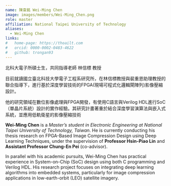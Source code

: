 ```yaml
---
name: 陳韋銘 Wei-Ming Chen
image: images/members/Wei-Ming_Chen.png
role: master
affiliation: National Taipei University of Technology
aliases:
  - Wei-Ming Chen
links:
#   home-page: https://thoailt.com
#   orcid: 0000-0002-0483-4622
#   github: trongan93
---
```

北科大電子所碩士生，共同指導老師 林信標 教授

目前就讀國立臺北科技大學電子工程系研究所，在林信標教授與裴重恩助理教授的聯合指導下，進行基於深度學習技術的FPGA(現場可程式化邏輯閘陣列)影像壓縮設計。

他的研究領域在數位影像處理與FPGA開發，有使用C語言與Verilog HDL進行SoC（單晶片系統）設計的實作經驗。其研究計畫著重於結合深度學習演算法與嵌入式系統，並應用低軌衛星的影像壓縮技術

**Wei-Ming Chen** is a *Master’s student in Electronic Engineering at National Taipei University of Technology, Taiwan*. He is currently conducting his thesis research on FPGA-Based Image Compression Design using Deep Learning Techniques, under the supervision of **Professor Hsin-Piao Lin** and **Assistant Professor Chung-En Pei** (co-advisor).

In parallel with his academic pursuits, Wei-Ming Chen has practical experience in System-on-Chip (SoC) design using both C programming and Verilog HDL. His research project focuses on integrating deep learning algorithms into embedded systems, particularly for image compression applications in low-earth-orbit (LEO) satellite imagery.

